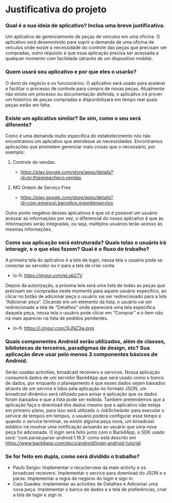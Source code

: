 # Justificativa do projeto

### Qual é a sua ideia de aplicativo? Inclua uma breve justificativa.
Um aplicativo de gerenciamento de peças de veículos em uma oficina. O aplicativo será desenvolvido para suprir a demanda de uma oficina de veículos onde existe a necessidade do controle das peças que precisam ser compradas, outro requisito é que essa aplicação precisa ser acessada a qualquer momento com facilidade (através de um dispositivo mobile).

### Quem usará seu aplicativo e por que eles o usarão?
O dono do negócio e os funcionários. O aplicativo será usado para acelerar e facilitar o processo de controle para compra de novas peças. Atualmente não existe um processo ou documentação definida, o aplicativo irá prover um histórico de peças compradas e disponibilizará em tempo real quais peças estão em falta.

### Existe um aplicativo similar? Se sim, como o seu será diferente?
Como é uma demanda muito específica do estabelecimento nós não encontramos um aplicativo que atendesse as necessidades. Encontramos aplicações que prometem gerenciar mais coisas que o necessário, por exemplo:

 1. Controle de vendas:
    - https://play.google.com/store/apps/details?id=br.thiagopacheco.vendas
   
 2. MG Ordem de Serviço Free
    - https://play.google.com/store/apps/details?id=com.emerson.barcellos.mgordenservico

Outro ponto negativo desses aplicativos é que só é possível um usuário acessar as informações por vez, o diferencial do nosso aplicativo é que as informações serão integradas, ou seja, múltiplos usuários terão acesso às mesmas informações.

### Como sua aplicação será estruturada? Quais telas o usuário irá interagir, e o que elas fazem? Qual é o fluxo de trabalho?
A primeira tela do aplicativo é a tela de login, nessa tela o usuário pode se conectar ao servidor ou ir para a tela de criar conta
- lo-fi: https://imgur.com/eLob27V

Depois da autorização, a próxima tela será uma lista de todas as peças que precisam ser compradas neste momento para aquele usuário específico, ao clicar no botão de adicionar peça o usuário vai ser redirecionado para a tela “Adicionar peça”. Clicando em um elemento da lista, o usuário vai ser redirecionado a tela de “Detalhes” onde aparecerá uma tela específica daquela peça, nessa tela o usuário pode clicar em “Comprar” e o item não irá mais aparecer na lista de pedidos pendentes.
- lo-fi: https://i.imgur.com/3jJNZ3w.png
	
### Quais componentes Android serão utilizados, além de classes, bibliotecas de terceiros, paradigmas de design, etc? Sua aplicação deve usar pelo menos 3 componentes básicos de Android.
Serão usadas activities, broadcast receivers e services. Nossa aplicação consumirá dados de um servidor Back4App que será usado como o banco de dados, por enquanto o planejamento é que esses dados sejam baixados através de um service e lidos pela aplicação no formato JSON, um broadcast dinâmico será utilizado para avisar a aplicação que os dados foram baixados e que a lista pode ser exibida. Também pretendemos que a aplicação faça o download dos dados mesmo que o aplicativo não esteja em primeiro plano, para isso será utilizado o JobScheduler para executar o service de tempos em tempos, o usuário poderá configurar esse tempo e quando o service terminar, se existir alguma peça nova, um broadcast estático irá mostrar uma notificação avisando ao usuário que uma nova peça foi adicionada.
O login será feito junto com o Back4App, o SDK usado será: 'com.parse:parse-android:1.16.3' como está descrito em
https://www.back4app.com/docs/android/login-android-tutorial

### Se for feito em dupla, como será dividido o trabalho?
- Paulo Sergio: Implementar o recyclerview da main activity e os broadcast receivers. Implementar o service para download do JSON e o parse. Implementar a regra de negócio do login e sign in
- Caio Guedes: Implementar as activities de Detalhes e Adicionar uma nova peça. Implementar o banco de dados e a tela de preferências, criar a tela de login e sign in.


